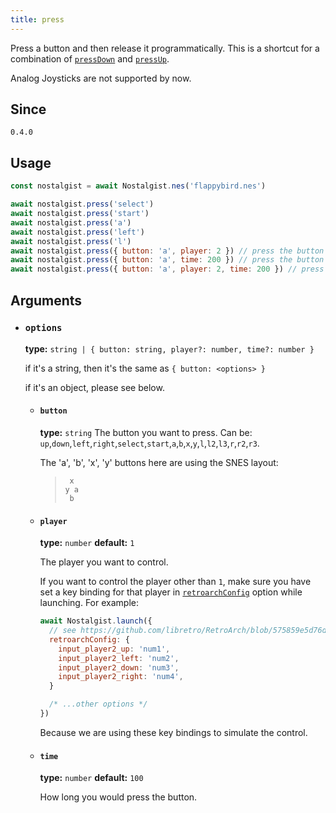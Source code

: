 ```yaml
---
title: press
---
```


Press a button and then release it programmatically. This is a shortcut for a combination of [`pressDown`](/apis/press-down) and [`pressUp`](/apis/press-up).

Analog Joysticks are not supported by now.

## Since
`0.4.0`

## Usage
```js
const nostalgist = await Nostalgist.nes('flappybird.nes')

await nostalgist.press('select')
await nostalgist.press('start')
await nostalgist.press('a')
await nostalgist.press('left')
await nostalgist.press('l')
await nostalgist.press({ button: 'a', player: 2 }) // press the button "a" on player 2's controller
await nostalgist.press({ button: 'a', time: 200 }) // press the button "a" for 200 milliseconds
await nostalgist.press({ button: 'a', player: 2, time: 200 }) // press the button "a" on player 2's controller for 200 milliseconds
```

## Arguments
+ ### `options`

  **type:** `string | { button: string, player?: number, time?: number }`

  if it's a string, then it's the same as `{ button: <options> }`

  if it's an object, please see below.

  + #### `button`
    **type:** `string`
    The button you want to press. Can be: `up`,`down`,`left`,`right`,`select`,`start`,`a`,`b`,`x`,`y`,`l`,`l2`,`l3`,`r`,`r2`,`r3`.

    The 'a', 'b', 'x', 'y' buttons here are using the SNES layout:
    > <pre><code> x<br>y a<br> b</code></pre>

  + #### `player`
    **type:** `number` **default:** `1`

    The player you want to control.

    If you want to control the player other than `1`, make sure you have set a key binding for that player in [`retroarchConfig`](/apis/launch#retroarchconfig) option while launching.
    For example:
    ```js
    await Nostalgist.launch({
      // see https://github.com/libretro/RetroArch/blob/575859e5d76d921cb490f55afcd0bbca90d4a742/retroarch.cfg#L468-L483
      retroarchConfig: {
        input_player2_up: 'num1',
        input_player2_left: 'num2',
        input_player2_down: 'num3',
        input_player2_right: 'num4',
      }

      /* ...other options */
    })
    ```
    Because we are using these key bindings to simulate the control.

  + #### `time`
    **type:** `number` **default:** `100`

    How long you would press the button.
